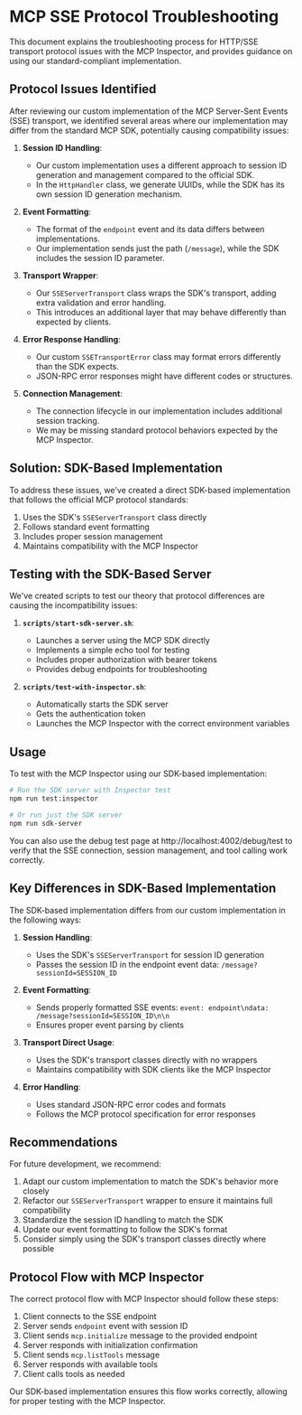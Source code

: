 # MCP SSE Protocol Troubleshooting

This document explains the troubleshooting process for HTTP/SSE transport protocol issues with the MCP Inspector, and provides guidance on using our standard-compliant implementation.

## Protocol Issues Identified

After reviewing our custom implementation of the MCP Server-Sent Events (SSE) transport, we identified several areas where our implementation may differ from the standard MCP SDK, potentially causing compatibility issues:

1. **Session ID Handling**:
   - Our custom implementation uses a different approach to session ID generation and management compared to the official SDK.
   - In the `HttpHandler` class, we generate UUIDs, while the SDK has its own session ID generation mechanism.

2. **Event Formatting**:
   - The format of the `endpoint` event and its data differs between implementations.
   - Our implementation sends just the path (`/message`), while the SDK includes the session ID parameter.

3. **Transport Wrapper**:
   - Our `SSEServerTransport` class wraps the SDK's transport, adding extra validation and error handling.
   - This introduces an additional layer that may behave differently than expected by clients.

4. **Error Response Handling**:
   - Our custom `SSETransportError` class may format errors differently than the SDK expects.
   - JSON-RPC error responses might have different codes or structures.

5. **Connection Management**:
   - The connection lifecycle in our implementation includes additional session tracking.
   - We may be missing standard protocol behaviors expected by the MCP Inspector.

## Solution: SDK-Based Implementation

To address these issues, we've created a direct SDK-based implementation that follows the official MCP protocol standards:

1. Uses the SDK's `SSEServerTransport` class directly
2. Follows standard event formatting
3. Includes proper session management
4. Maintains compatibility with the MCP Inspector

## Testing with the SDK-Based Server

We've created scripts to test our theory that protocol differences are causing the incompatibility issues:

1. **`scripts/start-sdk-server.sh`**:
   - Launches a server using the MCP SDK directly
   - Implements a simple echo tool for testing
   - Includes proper authorization with bearer tokens
   - Provides debug endpoints for troubleshooting

2. **`scripts/test-with-inspector.sh`**:
   - Automatically starts the SDK server
   - Gets the authentication token
   - Launches the MCP Inspector with the correct environment variables

## Usage

To test with the MCP Inspector using our SDK-based implementation:

```bash
# Run the SDK server with Inspector test
npm run test:inspector

# Or run just the SDK server
npm run sdk-server
```

You can also use the debug test page at http://localhost:4002/debug/test to verify that the SSE connection, session management, and tool calling work correctly.

## Key Differences in SDK-Based Implementation

The SDK-based implementation differs from our custom implementation in the following ways:

1. **Session Handling**:
   - Uses the SDK's `SSEServerTransport` for session ID generation
   - Passes the session ID in the endpoint event data: `/message?sessionId=SESSION_ID`

2. **Event Formatting**:
   - Sends properly formatted SSE events: `event: endpoint\ndata: /message?sessionId=SESSION_ID\n\n`
   - Ensures proper event parsing by clients

3. **Transport Direct Usage**:
   - Uses the SDK's transport classes directly with no wrappers
   - Maintains compatibility with SDK clients like the MCP Inspector

4. **Error Handling**:
   - Uses standard JSON-RPC error codes and formats
   - Follows the MCP protocol specification for error responses

## Recommendations

For future development, we recommend:

1. Adapt our custom implementation to match the SDK's behavior more closely
2. Refactor our `SSEServerTransport` wrapper to ensure it maintains full compatibility
3. Standardize the session ID handling to match the SDK
4. Update our event formatting to follow the SDK's format
5. Consider simply using the SDK's transport classes directly where possible

## Protocol Flow with MCP Inspector

The correct protocol flow with MCP Inspector should follow these steps:

1. Client connects to the SSE endpoint
2. Server sends `endpoint` event with session ID
3. Client sends `mcp.initialize` message to the provided endpoint
4. Server responds with initialization confirmation
5. Client sends `mcp.listTools` message
6. Server responds with available tools
7. Client calls tools as needed

Our SDK-based implementation ensures this flow works correctly, allowing for proper testing with the MCP Inspector.